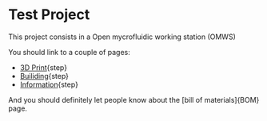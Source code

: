 # Test Project

This project consists in a Open mycrofluidic working station (OMWS)

You should link to a couple of pages:

* [3D Print](testpage1.md){step}
* [Builiding](testpage2.md){step}
* [Information](Information.md){step}

And you should definitely let people know about the [bill of materials]{BOM} page.